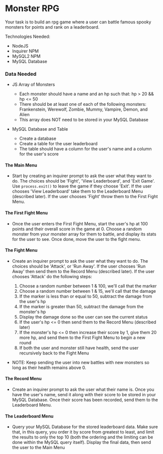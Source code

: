 # Monster RPG

Your task is to build an rpg game where a user can battle famous spooky monsters for points and rank on a leaderboard.

Technologies Needed:
* NodeJS
* Inquirer NPM
* MySQL2 NPM
* MySQL Database

### Data Needed

- JS Array of Monsters
  - Each monster should have a name and an hp such that: hp > 20 && hp <= 50
  - There should be at least one of each of the following monsters: Frankenstein, Werewolf, Zombie, Mummy, Vampire, Demon, and Alien
  - This array does NOT need to be stored in your MySQL Database

- MySQL Database and Table
  - Create a database
  - Create a table for the user leaderboard
  - The table should have a column for the user's name and a column for the user's score

#### The Main Menu

- Start by creating an inquirer prompt to ask the user what they want to do. The choices should be 'Fight', 'View Leaderboard', and 'Exit Game'. Use `process.exit()` to leave the game if they choose 'Exit'. If the user chooses 'View Leaderboard' take them to the Leaderboard Menu (described later). If the user chooses 'Fight' throw them to the First Fight Menu.

#### The First Fight Menu

- Once the user enters the First Fight Menu, start the user's hp at 100 points and their overall score in the game at 0. Choose a random monster from your monster array for them to battle, and display its stats for the user to see. Once done, move the user to the fight menu.

#### The Fight Menu

- Create an inquirer prompt to ask the user what they want to do. The choices should be 'Attack', or 'Run Away'. If the user chooses 'Run Away' then send them to the Record Menu (described later). If the user chooses 'Attack' do the following steps:

  1. Choose a random number between 1 & 100, we'll call that the marker
  2. Choose a random number between 1 & 15, we'll call that the damage
  3. If the marker is less than or equal to 50, subtract the damage from the user's hp
  4. If the marker is greater than 50, subtract the damage from the monster's hp
  5. Display the damage done so the user can see the current status
  6. If the user's hp <= 0 then send them to the Record Menu (described later)
  7. If the monster's hp <= 0 then increase their score by 1, give them 20 more hp, and send them to the First Fight Menu to begin a new round
  8. If both the user and monster still have health, send the user recursively back to the Fight Menu

- NOTE: Keep sending the user into new battles with new monsters so long as their health remains above 0.

#### The Record Menu

- Create an inquirer prompt to ask the user what their name is. Once you have the user's name, send it along with their score to be stored in your MySQL Database. Once their score has been recorded, send them to the Leaderboard Menu.

#### The Leaderboard Menu

- Query your MySQL Database for the stored leaderboard data. Make sure that, in this query, you order it by score from greatest to least, and limit the results to only the top 10 (both the ordering and the limiting can be done within the MySQL query itself). Display the final data, then send the user to the Main Menu
